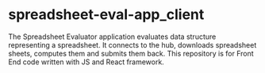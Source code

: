 # spreadsheet-eval-app_client
The Spreadsheet Evaluator application evaluates data structure representing a spreadsheet.  It connects to the hub, downloads spreadsheet sheets, computes them and submits them back. This repository is for Front End code written with JS and React framework. 

